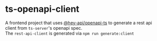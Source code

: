 # ts-openapi-client

A frontend project that uses [@hey-api/openapi-ts](https://heyapi.vercel.app/) to generate a rest api client from `ts-server`'s openapi spec.  
The `rest-api-client` is generated via `npm run generate:client`  
